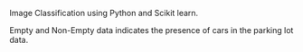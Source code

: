 Image Classification using Python and Scikit learn. 

Empty and Non-Empty data indicates the presence of cars in the parking lot data.
